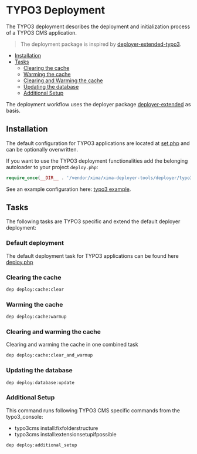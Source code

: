 # TYPO3 Deployment

The TYPO3 deployment describes the deployment and initialization process of a TYPO3 CMS application.

> The deployment package is inspired by [deployer-extended-typo3](https://github.com/sourcebroker/deployer-extended-typo3).

* [Installation](#installation)
* [Tasks](#tasks)
  + [Clearing the cache](#clearing-the-cache)
  + [Warming the cache](#warming-the-cache)
  + [Clearing and Warming the cache](#clearing-and-warming-the-cache)
  + [Updating the database](#updating-the-database)
  + [Additional Setup](#additional-setup)


The deployment workflow uses the deployer package [deployer-extended](https://github.com/sourcebroker/deployer-extended) as basis. 

## Installation

The default configuration for TYPO3 applications are located at [set.php](../deployer/typo3/config/set.php) and can be optionally overwritten.

If you want to use the TYPO3 deployment functionalities add the belonging autoloader to your project `deploy.php`:

```php
require_once(__DIR__ . '/vendor/xima/xima-deployer-tools/deployer/typo3/autoload.php');
```

See an example configuration here: [typo3 example](../deployer/typo3/example/).

## Tasks

The following tasks are TYPO3 specific and extend the default deployer deployment:

### Default deployment

The default deployment task for TYPO3 applications can be found here  [deploy.php](../deployer/typo3/task/deploy.php)

### Clearing the cache

```bash
dep deploy:cache:clear
```

### Warming the cache

```bash
dep deploy:cache:warmup
```

### Clearing and warming the cache
Clearing and warming the cache in one combined task

```bash
dep deploy:cache:clear_and_warmup
```

### Updating the database

```bash
dep deploy:database:update
```

### Additional Setup

This command runs following TYPO3 CMS specific commands from the typo3_console:
- typo3cms install:fixfolderstructure 
- typo3cms install:extensionsetupifpossible

```bash
dep deploy:additional_setup
```
